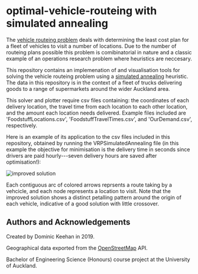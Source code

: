 # optimal-vehicle-routeing with simulated annealing
The [vehicle routeing problem](https://en.wikipedia.org/wiki/Vehicle_routing_problem) deals with determining the least cost plan for a fleet of vehicles to visit a number of locations. Due to the number of routeing plans possible this problem is comibinatorial in nature and a classic example of an operations research problem where heuristics are neccesary.

This repository contains an implemenation of and visualisation tools for solving the vehicle routeing problem using a [simulated annealing](https://en.wikipedia.org/wiki/Simulated_annealing) heuristic. The data in this repository is in the context of a fleet of trucks delivering goods to a range of supermarkets around the wider Auckland area.


This solver and plotter require csv files containing: the coordinates of each delivery location, the travel time from each location to each other location, and the amount each location needs delivered. Example files included are 'FoodstuffLocations.csv', 'FoodstuffTravelTimes.csv', and 'OurDemand.csv', respectively.

Here is an example of its application to the csv files included in this repository, obtained by running the VRPSimulatedAnnealing file (in this example the objective for minimisation is the delivery time in seconds since drivers are paid hourly---seven delivery hours are saved after optimisation!):

![improved solution](Networks.png)

Each contiguous arc of colored arrows reprsents a route taking by a vehcicle, and each node represents a location to visit. Note that the improved solution shows a distinct petalling pattern around the origin of each vehicle, indicative of a good solution with little crossover.

## Authors and Acknowledgements
Created by Dominic Keehan in 2019.

Geographical data exported from the [OpenStreetMap](https://www.openstreetmap.org/) API.

Bachelor of Engineering Science (Honours) course project at the University of Auckland.
